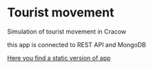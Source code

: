 <h1> Tourist movement </h1>

<p> Simulation of tourist movement in Cracow <p>



<p>this app is connected to REST API and MongoDB</p>


<a href="https://tourist-movement.stackblitz.io">Here you find a static version of app</a>
